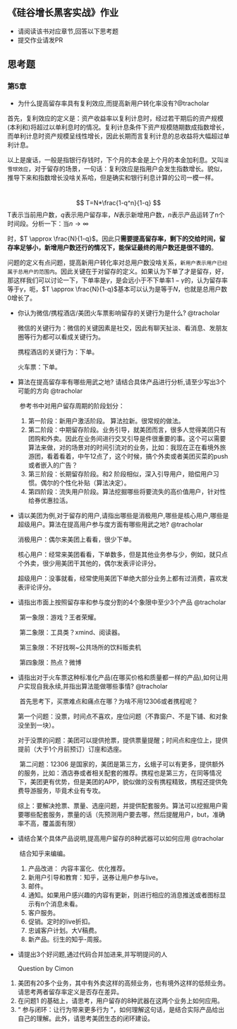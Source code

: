 ## 《硅谷增长黑客实战》作业
- 请阅读该书对应章节,回答以下思考题
- 提交作业请发PR


## 思考题


### 第5章
- 为什么提高留存率具有复利效应,而提高新用户转化率没有?@tracholar

首先，复利效应的定义是：资产收益率以复利计息时，经过若干期后的资产规模(本利和)将超过以单利息时的情况。复利计息条件下资产规模随期数成指数增长，而单利计息时资产规模呈线性增长，因此长期而言复利计息的总收益将大幅超过单利计息。

以上是废话，一般是指银行存钱时，下个月的本金是上个月的本金加利息。又叫`滚雪球效应`，对于留存的场景，一句话：复利效应是指用户会发生指数增长。貌似，推导下来和指数增长没啥关系哈，但是确实和银行利息计算的公司一模一样。

​         
$$
T=N*\frac{1-q^n}{1-q}
$$
T表示当前用户数，$q$表示用户留存率，$N$表示新增用户数，$n$表示产品运转了n个时间段。分析一下：当$n\to\infty$

时，$T \approx \frac{N}{1-q}$。因此只**需要提高留存率，剩下的交给时间，留存率足够小，新增用户数还行的情况下，能保证最终的用户数还是很不错的**。

问题的定义有点问题，提高新用户转化率对总用户数没啥关系，`新用户表示用户已经属于总用户的范围内`。因此关键在于对留存的定义。如果认为下单了才是留存，好，那这样我们可以讨论一下，下单率是$\gamma$，是会远小于不下单率$1-\gamma$的，认为留存率等于$\gamma$，呃，$T \approx \frac{N}{1-q}$基本可以认为是等于$N$，也就是总用户数0增长了。



- 你认为微信/携程酒店/美团火车票影响留存的关键行为是什么? @tracholar

  微信的关键行为：微信的关键因素是社交，因此有聊天扯淡、看消息、发朋友圈等行为都可以看成关键行为。

  携程酒店的关键行为：下单。

  火车票：下单。

- 算法在提高留存率有哪些用武之地? 请结合具体产品进行分析,请至少写出3个可能的方向 @tracholar

  ​    参考书中对用户留存周期的阶段划分：

  1. 第一阶段：新用户激活阶段。 算法拉新。很常规的做法。
  2. 第二阶段：中期留存阶段。业务引导，就美团而言，很多人觉得美团只有团购和外卖。因此在业务间进行交叉引导是件很重要的事。这个可以需要算法来做，对的场景对的时间引流对的业务，比如：我现在正在看境外旅游团，看着看着，中午12点了，这个时候，搞个外卖或者美团买菜的push或者嵌入的广告？
  3. 第三阶段：长期留存阶段。和2 阶段相似，深入引导用户，赔偿用户习惯。偶尔的个性化补贴（算法决定）。
  4. 第四阶段：流失用户阶段。算法挖掘哪些将要流失的高价值用户，针对性给券优惠拉活。

- 请以美团为例,对于留存的用户,请指出哪些是消极用户,哪些是核心用户,哪些是超级用户。算法在提高用户参与度方面有哪些用武之地? @tracholar

  消极用户：偶尔来美团上看看，很少下单。

  核心用户：经常来美团看看，下单数多，但是其他业务参与少，例如，就只点个外卖，很少用美团干其他的，偶尔发表评论评分。

  超级用户：没事就看，经常使用美团下单绝大部分业务上都有过消费，喜欢发表评论评分。

- 请指出市面上按照留存率和参与度分割的4个象限中至少3个产品 @tracholar

  ​         第一象限：游戏？王者荣耀。

  ​         第二象限：工具类？xmind、阅读器。

  ​         第三象限：不好找啊~公共场所的饮料贩卖机

  ​         第四象限：热点？微博

- 请指出对于火车票这种标准化产品(在哪买价格和质量都一样的产品),如何让用户实现自我永续,并指出算法能做哪些事情? @tracholar

  ​         首先思考下，买票难点和痛点在哪？为啥不用12306或者携程呢？

  ​        第一个问题：没票，时间点不喜欢，座位问题（不靠窗户、不是下铺、和对象没坐到一块）。

  ​          对于没票的问题：美团可以提供抢票，提供票量提醒；时间点和座位上，提供提前（大于1个月前预订）订座和选座。

  ​       第二问题：12306 是国家的，美团是第三方，幺蛾子可以有更多，提供额外的服务，比如：酒店券或者相关配套的推荐。携程也是第三方，在同等情况下，美团更有优势，但是美团的APP，貌似做的没有携程精致，携程还提供免费导游服务，毕竟术业有专攻。

  综上：要解决抢票、票量、选座问题，并提供配套服务。算法可以挖掘用户需要哪些配套服务，票量的话（先预测用户要去哪，然后提醒用户，but，准确率不高，覆盖面有限）

- 请结合某个具体产品说明,提高用户留存的8种武器可以如何应用 @tracholar

  ​    结合知乎来编编。

  1. 产品改进： 内容丰富化、优化推荐。
  2. 新用户引导和教育：知乎，送券让用户参与live。
  3. 邮件。
  4. 通知。如果用户感兴趣的内容有更新，则进行相应的消息推送或者图标显示有n个消息未看。
  5. 客户服务。
  6. 促销。定时的live折扣。
  7. 忠诚客户计划。大V稿费。
  8. 新产品。衍生的知乎-周报。

- 请提出3个好问题,通过代码合并加进来,并写明提问的人

  Question by Cimon

1. 美团有20多个业务，其中有外卖这样的高频业务，也有境外这样的低频业务。请思考两者留存率定义是否存在差异。
2. 在问题1 的基础上，请思考，用户留存的8种武器在这两个业务上如何应用。
3. “ 参与闭环：让行为带来更多行为 ”，如何理解这句话，是结合实际产品给出自己的理解。此外，请思考美团生态的闭环建设。



